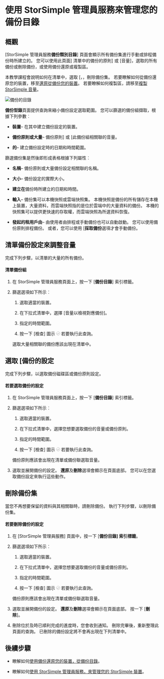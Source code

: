 <properties 
   pageTitle="管理您的 StorSimple 備份目錄 |Microsoft Azure"
   description="說明如何使用 StorSimple 管理員服務備份型錄頁面] 清單中，選取，並刪除備份集區。"
   services="storsimple"
   documentationCenter="NA"
   authors="SharS"
   manager="carmonm"
   editor="" />
<tags 
   ms.service="storsimple"
   ms.devlang="NA"
   ms.topic="article"
   ms.tgt_pltfrm="NA"
   ms.workload="TBD"
   ms.date="04/28/2016"
   ms.author="v-sharos" />

# <a name="use-the-storsimple-manager-service-to-manage-your-backup-catalog"></a>使用 StorSimple 管理員服務來管理您的備份目錄

## <a name="overview"></a>概觀

[StorSimple 管理員服務**備份類別目錄**] 頁面會顯示所有備份集進行手動或排程備份時所建立的。 您可以使用此頁面] 清單中的備份的原則] 或 [音量]，選取的所有備份或刪除備份，或使用備份還原或複製區。

本教學課程會說明如何在清單中，選取 [，，刪除備份集。 若要瞭解如何從備份還原您的裝置，移至[還原從備份您的裝置](storsimple-restore-from-backup-set.md)。 若要瞭解如何複製區，請移至[複製 StorSimple 音量](storsimple-clone-volume.md)。

![備份的目錄](./media/storsimple-manage-backup-catalog/backupcatalog.png) 

**備份型錄**頁面提供查詢來縮小備份設定選取範圍。 您可以篩選的備份組擷取，根據下列參數︰

- **裝置**– 在其中建立備份設定的裝置。

- **備份原則或大量**– 備份原則] 或 [此備份組相關聯的音量。

- **的**– 建立備份設定時的日期和時間範圍。

篩選備份集是然後即形成表格根據下列屬性︰

- **名稱**– 備份原則或大量備份設定相關聯的名稱。

- **大小**– 備份設定的實際大小。

- **建立在**備份時所建立的日期和時間。 

- **輸入**– 備份集可以本機快照或雲端快照集。 本機快照是備份的所有儲存在本機上裝置，大量資料，而雲端快照指的是位於雲端中的大量資料的備份。 本機的快照集可以提供更快速的存取權，而雲端快照為所選資料恢復。

- **發起的租用戶由**– 由使用者由排程或手動備份也可以自動啟動。 您可以使用備份原則排程備份。 或者，您可以使用 [**採取備份**選項才會手動備份。

## <a name="list-backup-sets-for-a-volume"></a>清單備份設定來調整音量
 
完成下列步驟，以清單的大量的所有備份。

#### <a name="to-list-backup-sets"></a>清單備份組

1. 在 StorSimple 管理員服務頁面上，按一下 [**備份目錄**] 索引標籤。

2. 篩選選項如下所示︰

    1. 選取適當的裝置。

    2. 在下拉式清單中，選擇 [音量以檢視對應備份]。

    3. 指定的時間範圍。

    4. 按一下 [檢查] 圖示 ![檢查圖示](./media/storsimple-manage-backup-catalog/HCS_CheckIcon.png) 若要執行此查詢。
 
    選取大量相關聯的備份應該出現在清單中。

## <a name="select-a-backup-set"></a>選取 [備份的設定

完成下列步驟，以選取備份磁碟區或備份原則設定。

#### <a name="to-select-a-backup-set"></a>若要選取備份的設定

1. 在 StorSimple 管理員服務頁面上，按一下 [**備份目錄**] 索引標籤。

2. 篩選選項如下所示︰

    1. 選取適當的裝置。

    2. 在下拉式清單中，選擇您想要選取備份的音量或備份原則。

    3. 指定的時間範圍。

    4. 按一下 [檢查] 圖示 ![檢查圖示](./media/storsimple-manage-backup-catalog/HCS_CheckIcon.png) 若要執行此查詢。

    備份原則應該會出現在清單或備份聯選取音量。

3. 選取並展開備份的設定。 **還原**及**刪除**選項會顯示在頁面底部。 您可以在您選取備份設定來執行這些動作。

## <a name="delete-a-backup-set"></a>刪除備份集

當您不再想要保留的資料與其相關聯時，請刪除備份。 執行下列步驟，以刪除備份集。

#### <a name="to-delete-a-backup-set"></a>若要刪除備份的設定

1. 在 [StorSimple 管理員服務] 頁面中，按一下 [**備份目錄] 索引標籤**。

2. 篩選選項如下所示︰

    1. 選取適當的裝置。

    2. 在下拉式清單中，選擇您想要選取備份的音量或備份原則。

    3. 指定的時間範圍。

    4. 按一下 [檢查] 圖示 ![檢查圖示](./media/storsimple-manage-backup-catalog/HCS_CheckIcon.png) 若要執行此查詢。

    備份原則應該會出現在清單或備份聯選取音量。

3. 選取並展開備份的設定。 **還原**及**刪除**選項會顯示在頁面底部。 按一下 [**刪除**]。

4. 刪除位於及時已順利完成的進度時，您會收到通知。 刪除完畢後，重新整理此頁面的查詢。 已刪除的備份設定將不會再出現在下列清單中。

## <a name="next-steps"></a>後續步驟

- 瞭解如何[使用備份還原您的裝置，從備份目錄](storsimple-restore-from-backup-set.md)。

- 瞭解如何[使用 StorSimple 管理員服務，來管理您的 StorSimple 裝置](storsimple-manager-service-administration.md)。
